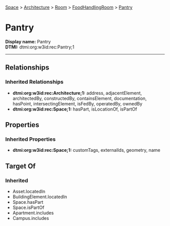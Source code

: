 [Space](../../../Space.md) > [Architecture](../../Architecture.md) > [Room](../Room.md) > [FoodHandlingRoom](FoodHandlingRoom.md) > [Pantry](.)
# Pantry

**Display name:** Pantry<br />
**DTMI:** dtmi:org:w3id:rec:Pantry;1

---
## Relationships
### Inherited Relationships
* **dtmi:org:w3id:rec:Architecture;1:** address, adjacentElement, architectedBy, constructedBy, containsElement, documentation, hasPoint, intersectingElement, isFedBy, operatedBy, ownedBy
* **dtmi:org:w3id:rec:Space;1:** hasPart, isLocationOf, isPartOf
## Properties
### Inherited Properties
* **dtmi:org:w3id:rec:Space;1:** customTags, externalIds, geometry, name
## Target Of
### Inherited
* Asset.locatedIn
* BuildingElement.locatedIn
* Space.hasPart
* Space.isPartOf
* Apartment.includes
* Campus.includes
